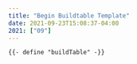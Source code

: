 ```yaml
---
title: "Begin Buildtable Template"
date: 2021-09-23T15:08:37-04:00
2021: ["09"]
---
```

<!--more-->

```go-html-template
{{- define "buildTable" -}}
```
